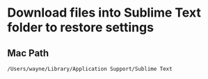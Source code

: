 # Download files into Sublime Text folder to restore settings
## Mac Path
`/Users/wayne/Library/Application Support/Sublime Text`
